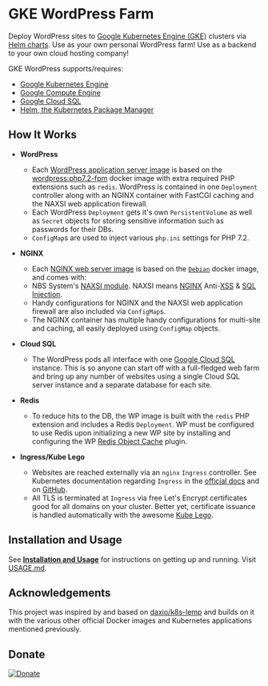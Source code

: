 # GKE WordPress Farm

Deploy WordPress sites to [Google Kubernetes Engine (GKE)](https://cloud.google.com/kubernetes-engine/docs/concepts/kubernetes-engine-overview) clusters via [Helm charts](https://helm.sh/). Use as your own personal WordPress farm! Use as a backend to your own cloud hosting company!

GKE WordPress supports/requires:
- [Google Kubernetes Engine](https://cloud.google.com/kubernetes-engine "Google Kubernetes Engine")
- [Google Compute Engine](https://cloud.google.com/compute "Google Compute Engine")
- [Google Cloud SQL](https://cloud.google.com/sql/ "Google Cloud SQL")
- [Helm, the Kubernetes Package Manager](https://helm.sh/)


## How It Works
* **WordPress**
  * Each [WordPress application server image](https://github.com/stcox/wordpress "WordPress for Kubernetes WordPress") is based on the [wordpress:php7.2-fpm](https://hub.docker.com/r/_/wordpress/ "Official WordPress Docker image") docker image with extra required PHP extensions such as `redis`. WordPress is contained in one `Deployment` controller along with an NGINX container with FastCGI caching and the NAXSI web application firewall.
  * Each WordPress `Deployment` gets it's own `PersistentVolume` as well as `Secret` objects for storing sensitive information such as passwords for their DBs.
  * `ConfigMap`s are used to inject various `php.ini` settings for PHP 7.2.

* **NGINX**
  * Each [NGINX web server image](https://github.com/stcox/nginx) is based on the [`Debian`](https://hub.docker.com/_/debian/) docker image, and comes with:
  * NBS System's [NAXSI module](https://github.com/nbs-system/naxsi). NAXSI means [NGINX](http://nginx.org/) Anti-[XSS](https://www.owasp.org/index.php/Cross-site_Scripting_%28XSS%29) & [SQL Injection](https://www.owasp.org/index.php/SQL_injection).
  * Handy configurations for NGINX and the NAXSI web application firewall are also included via `ConfigMap`s.
  * The NGINX container has multiple handy configurations for multi-site and caching, all easily deployed using `ConfigMap` objects.

* **Cloud SQL**
  * The WordPress pods all interface with one [Google Cloud SQL](https://cloud.google.com/sql/) instance. This is so anyone can start off with a full-fledged web farm and bring up any number of websites using a single Cloud SQL server instance and a separate database for each site.

* **Redis**
  * To reduce hits to the DB, the WP image is built with the `redis` PHP extension and includes a Redis `Deployment`. WP must be configured to use Redis upon initializing a new WP site by installing and configuring the WP [Redis Object Cache](https://wordpress.org/plugins/redis-cache/ "Redis Object Cache plugin for WordPress") plugin.

* **Ingress/Kube Lego**
  * Websites are reached externally via an `nginx` `Ingress` controller. See Kubernetes documentation regarding `Ingress` in the [official docs](https://kubernetes.io/docs/user-guide/ingress/ "Ingress Resources") and on [GitHub](https://github.com/kubernetes/ingress/blob/master/controllers/nginx/README.md "NGINX Ingress Controller").
  * All TLS is terminated at `Ingress` via free Let's Encrypt certificates good for all domains on your cluster. Better yet, certificate issuance is handled automatically with the awesome [Kube Lego](https://github.com/jetstack/kube-lego "Kube Lego").

## Installation and Usage
See [**Installation and Usage**](USAGE.md) for instructions on getting up and running.
Visit [USAGE.md](USAGE.md "Installation & Usage").

## Acknowledgements
This project was inspired by and based on [daxio/k8s-lemp](https://github.com/daxio/k8s-lemp "Kubernetes LEMP Stack") and builds on it with the various other official Docker images and Kubernetes applications mentioned previously.

## Donate
[![Donate](https://img.shields.io/badge/Donate-PayPal-green.svg)](https://www.paypal.com/cgi-bin/webscr?cmd=_s-xclick&hosted_button_id=FNLE7XYVKHSS2)
